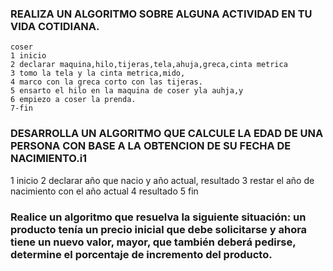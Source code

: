 ### REALIZA UN ALGORITMO SOBRE ALGUNA ACTIVIDAD EN TU VIDA COTIDIANA.

    coser
    1 inicio
    2 declarar maquina,hilo,tijeras,tela,ahuja,greca,cinta metrica
    3 tomo la tela y la cinta metrica,mido,
    4 marco con la greca corto con las tijeras.
    5 ensarto el hilo en la maquina de coser yla auhja,y 
    6 empiezo a coser la prenda.
    7-fin



### DESARROLLA UN ALGORITMO QUE CALCULE LA EDAD DE UNA PERSONA CON BASE A LA OBTENCION DE SU FECHA DE NACIMIENTO.i1
1 inicio
2 declarar año que nacio y año actual, resultado
3 restar el año de nacimiento con el año actual
4 resultado
5 fin


###  Realice un algoritmo que resuelva la siguiente situación: un producto tenía un precio inicial que debe solicitarse y ahora tiene un nuevo valor, mayor, que también deberá pedirse, determine el porcentaje de incremento del producto. 

    
